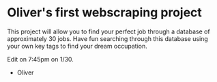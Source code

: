 # Oliver's first webscraping project

This project will allow you to find your perfect job through a database of approximately 30 jobs. Have fun searching through this database using your own key tags to find your dream occupation.

Edit on 7:45pm on 1/30.

- Oliver